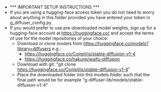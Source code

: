 - *** IMPORTANT SETUP INSTRUCTIONS ***
- If you are using a hugging-face access token you do not need to worry about anything in this folder provided you have entered your token in g_diffuser_config.py
- If you would prefer to use pre-downloaded model weights, sign up for a hugging-face account at https://huggingface.co/ and accept the terms of use for the model repositories of your choice:
	- Download or clone models from https://huggingface.co/models?library=diffusers e.g.:
	    - https://huggingface.co/CompVis/stable-diffusion-v1-4
	    - https://huggingface.co/hakurei/waifu-diffusion
	- Download with git: "git clone https://huggingface.co/CompVis/stable-diffusion-v1-4"
	- Place the downloaded folder into this models folder such that the final path would be for example "g-diffuser-lib/models/stable-diffusion-v1-4"
